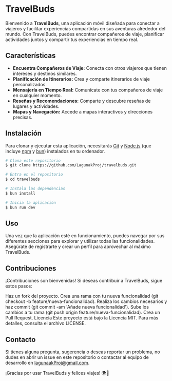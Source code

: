 # TravelBuds

Bienvenido a **TravelBuds**, una aplicación móvil diseñada para conectar a viajeros y facilitar experiencias compartidas en sus aventuras alrededor del mundo. Con TravelBuds, puedes encontrar compañeros de viaje, planificar actividades juntos y compartir tus experiencias en tiempo real.

## Características

- **Encuentra Compañeros de Viaje:** Conecta con otros viajeros que tienen intereses y destinos similares.
- **Planificación de Itinerarios:** Crea y comparte itinerarios de viaje personalizados.
- **Mensajería en Tiempo Real:** Comunícate con tus compañeros de viaje en cualquier momento.
- **Reseñas y Recomendaciones:** Comparte y descubre reseñas de lugares y actividades.
- **Mapas y Navegación:** Accede a mapas interactivos y direcciones precisas.

## Instalación

Para clonar y ejecutar esta aplicación, necesitarás [Git](https://git-scm.com) y [Node.js](https://nodejs.org/en/download/) (que incluye [npm](http://npmjs.com) y [bun](https://bun.sh/)) instalados en tu ordenador.

```bash
# Clona este repositorio
$ git clone https://github.com/LagunakProj/travelbuds.git

# Entra en el repositorio
$ cd travelbuds

# Instala las dependencias
$ bun install

# Inicia la aplicación
$ bun run dev
```

## Uso
Una vez que la aplicación esté en funcionamiento, puedes navegar por sus diferentes secciones para explorar y utilizar todas las funcionalidades. Asegúrate de registrarte y crear un perfil para aprovechar al máximo TravelBuds.

## Contribuciones
¡Contribuciones son bienvenidas! Si deseas contribuir a TravelBuds, sigue estos pasos:

Haz un fork del proyecto.
Crea una rama con tu nueva funcionalidad (git checkout -b feature/nueva-funcionalidad).
Realiza los cambios necesarios y haz commit (git commit -am 'Añade nueva funcionalidad').
Sube los cambios a tu rama (git push origin feature/nueva-funcionalidad).
Crea un Pull Request.
Licencia
Este proyecto está bajo la Licencia MIT. Para más detalles, consulta el archivo LICENSE.

## Contacto
Si tienes alguna pregunta, sugerencia o deseas reportar un problema, no dudes en abrir un issue en este repositorio o contactar al equipo de desarrollo en lagunaakProj@gmail.com.

¡Gracias por usar TravelBuds y felices viajes! 🌍🚀
